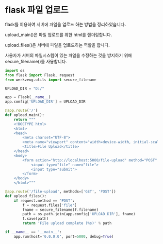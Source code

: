 # flask 파일 업로드

flask를 이용하여 서버에 파일을 업로드 하는 방법을 정리하였습니다.

upload_main()은 파일 업로드를 위한 html를 렌더링합니다.

upload_files()은 서버에 파일을 업로드하는 역할을 합니다.

사용자가 서버의 파일시스템이 있는 파일을 수정하는 것을 방지하기 위해 secure_filename()를 사용합니다.

```python
import os
from flask import Flask, request
from werkzeug.utils import secure_filename

UPLOAD_DIR = "D:/"

app = Flask(__name__)
app.config['UPLOAD_DIR'] = UPLOAD_DIR

@app.route('/')
def upload_main():
    return """
    <!DOCTYPE html>
    <html>
    <head>
        <meta charset="UTF-8">
        <meta name="viewport" content="width=device-width, initial-scale=1.0">
        <title>File Upload</title>
    </head>
    <body>
        <form action="http://localhost:5000/file-upload" method="POST" enctype="multipart/form-data">
            <input type="file" name="file">
            <input type="submit">
        </form>
    </body>
    </html>"""

@app.route('/file-upload', methods=['GET', 'POST'])
def upload_files():
    if request.method == 'POST':
        f = request.files['file']
        fname = secure_filename(f.filename)
        path = os.path.join(app.config['UPLOAD_DIR'], fname)
        f.save(path)
        return 'File upload complete (%s)' % path

if __name__ == '__main__':
    app.run(host='0.0.0.0', port=5000, debug=True)
```
